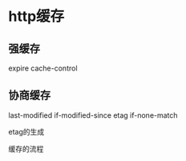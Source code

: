 # http缓存

## 强缓存
expire
cache-control

## 协商缓存
last-modified if-modified-since
etag if-none-match

etag的生成

缓存的流程
